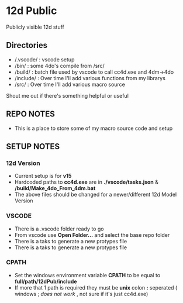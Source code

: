 # 12d Public

Publicly visible 12d stuff

## Directories
* /.vscode/ : vscode setup
* /bin/     : some 4do's compile from /src/
* /build/   : batch file used by vscode to call cc4d.exe and 4dm->4do
* /include/ : Over time I'll add various functions from my librarys
* /src/     : Over time I'll add various macro source

Shout me out if there's something helpful or useful

## REPO NOTES

* This is a place to store some of my macro source code and setup

## SETUP NOTES

### 12d Version
* Current setup is for **v15**
* Hardcoded paths to **cc4d.exe** are in __./vscode/tasks.json__ & __/build/Make_4do_From_4dm.bat__
* The above files should be changed for a newer/different 12d Model Version

### VSCODE
* There is a .vscode folder ready to go
* From vscode use **Open Folder...** and select the base repo folder
* There is a taks to generate a new protypes file
* There is a taks to generate a new protypes file

### CPATH
* Set the windows environment variable **CPATH** to be equal to **full/path/12dPub/include**
* If more that 1 path is required they must be **unix** colon **:** seperated ( windows ; _does not work_ , not sure if it's just cc4d.exe)

